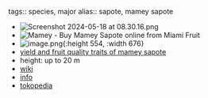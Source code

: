 tags:: species, major
alias:: sapote, mamey sapote

- ![Screenshot 2024-05-18 at 08.30.16.png](https://peach-geographical-bat-397.mypinata.cloud/ipfs/QmNLmu8DbVBPf2SiTTZC9A7FjuXTCkiXS5GCDx23CdLizY)
- ![Mamey - Buy Mamey Sapote online from Miami Fruit](https://peach-geographical-bat-397.mypinata.cloud/ipfs/QmXdDi5tGzZP6AfPARiHb25JvADxujXseEAxiiQVUqY1hE)
- ![image.png](https://peach-geographical-bat-397.mypinata.cloud/ipfs/QmPu3ahAhvbJnvNZgNaX7g7PVBgGpUdDdqziZKhAXhosQp){:height 554, :width 676}
- [yield and fruit quality traits of mamey sapote](https://peach-geographical-bat-397.mypinata.cloud/ipfs/QmQ6FqvjPLPePMmx8PJJ4KSz9MW3gMEwMNDBDhMi4wn1km)
- height: up to 20 m
- [wiki](https://en.wikipedia.org/wiki/Planchonella_obovata)
- [info](http://www.plantsofasia.com/index/pouteria_sapota/0-1008)
- [tokopedia](https://www.tokopedia.com/tebuwulung/bibit-mamey-sapote-magana-cangkok?extParam=ivf%3Dfalse%26src%3Dsearch)